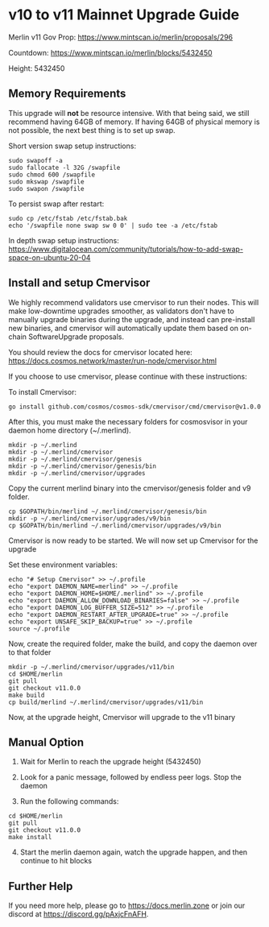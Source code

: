 # v10 to v11 Mainnet Upgrade Guide

Merlin v11 Gov Prop: <https://www.mintscan.io/merlin/proposals/296>

Countdown: <https://www.mintscan.io/merlin/blocks/5432450>

Height: 5432450

## Memory Requirements

This upgrade will **not** be resource intensive. With that being said, we still recommend having 64GB of memory. If having 64GB of physical memory is not possible, the next best thing is to set up swap.

Short version swap setup instructions:

``` {.sh}
sudo swapoff -a
sudo fallocate -l 32G /swapfile
sudo chmod 600 /swapfile
sudo mkswap /swapfile
sudo swapon /swapfile
```

To persist swap after restart:

``` {.sh}
sudo cp /etc/fstab /etc/fstab.bak
echo '/swapfile none swap sw 0 0' | sudo tee -a /etc/fstab
```

In depth swap setup instructions:
<https://www.digitalocean.com/community/tutorials/how-to-add-swap-space-on-ubuntu-20-04>

## Install and setup Cmervisor

We highly recommend validators use cmervisor to run their nodes. This
will make low-downtime upgrades smoother, as validators don't have to
manually upgrade binaries during the upgrade, and instead can
pre-install new binaries, and cmervisor will automatically update them
based on on-chain SoftwareUpgrade proposals.

You should review the docs for cmervisor located here:
<https://docs.cosmos.network/master/run-node/cmervisor.html>

If you choose to use cmervisor, please continue with these
instructions:

To install Cmervisor:

``` {.sh}
go install github.com/cosmos/cosmos-sdk/cmervisor/cmd/cmervisor@v1.0.0
```

After this, you must make the necessary folders for cosmosvisor in your
daemon home directory (\~/.merlind).

``` {.sh}
mkdir -p ~/.merlind
mkdir -p ~/.merlind/cmervisor
mkdir -p ~/.merlind/cmervisor/genesis
mkdir -p ~/.merlind/cmervisor/genesis/bin
mkdir -p ~/.merlind/cmervisor/upgrades
```

Copy the current merlind binary into the
cmervisor/genesis folder and v9 folder.

```{.sh}
cp $GOPATH/bin/merlind ~/.merlind/cmervisor/genesis/bin
mkdir -p ~/.merlind/cmervisor/upgrades/v9/bin
cp $GOPATH/bin/merlind ~/.merlind/cmervisor/upgrades/v9/bin
```

Cmervisor is now ready to be started. We will now set up Cmervisor for the upgrade

Set these environment variables:

```{.sh}
echo "# Setup Cmervisor" >> ~/.profile
echo "export DAEMON_NAME=merlind" >> ~/.profile
echo "export DAEMON_HOME=$HOME/.merlind" >> ~/.profile
echo "export DAEMON_ALLOW_DOWNLOAD_BINARIES=false" >> ~/.profile
echo "export DAEMON_LOG_BUFFER_SIZE=512" >> ~/.profile
echo "export DAEMON_RESTART_AFTER_UPGRADE=true" >> ~/.profile
echo "export UNSAFE_SKIP_BACKUP=true" >> ~/.profile
source ~/.profile
```

Now, create the required folder, make the build, and copy the daemon over to that folder

```{.sh}
mkdir -p ~/.merlind/cmervisor/upgrades/v11/bin
cd $HOME/merlin
git pull
git checkout v11.0.0
make build
cp build/merlind ~/.merlind/cmervisor/upgrades/v11/bin
```

Now, at the upgrade height, Cmervisor will upgrade to the v11 binary

## Manual Option

1. Wait for Merlin to reach the upgrade height (5432450)

2. Look for a panic message, followed by endless peer logs. Stop the daemon

3. Run the following commands:

```{.sh}
cd $HOME/merlin
git pull
git checkout v11.0.0
make install
```

4. Start the merlin daemon again, watch the upgrade happen, and then continue to hit blocks

## Further Help

If you need more help, please go to <https://docs.merlin.zone> or join
our discord at <https://discord.gg/pAxjcFnAFH>.
